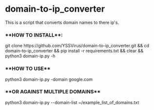 # domain-to-ip_converter
This is a script that converts domain names to there ip's.

<h3>**HOW TO INSTALL**:</h3>
git clone https://github.com/YSSVirus/domain-to-ip_converter.git && cd domain-to-ip_converter && pip install -r requirements.txt && clear && python3 domain-ip.py -h


<h3>**HOW TO USE**</h3>
python3 domain-ip.py -domain google.com

<h3>**OR AGAINST MULTIPLE DOMAINS**</h3>
python3 domain-ip.py --domain-list ~/example_list_of_domains.txt

